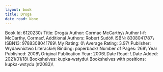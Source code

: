```yaml
---
layout: book
title: Droga
date_read: None
---
```


Book Id: 6120230\ 
Title: Droga\ 
Author: Cormac McCarthy\ 
Author l-f: McCarthy, Cormac\ 
Additional Authors: Robert Sudół\ 
ISBN: 8308041787\ 
ISBN13: 9788308041789\ 
My Rating: 0\ 
Average Rating: 3.97\ 
Publisher: Wydawnictwo Literackie\ 
Binding: paperback\ 
Number of Pages: 268\ 
Year Published: 2008\ 
Original Publication Year: 2006\ 
Date Read: \ 
Date Added: 2021/01/18\ 
Bookshelves: kupka-wstydu\ 
Bookshelves with positions: kupka-wstydu (#2083)\ 

